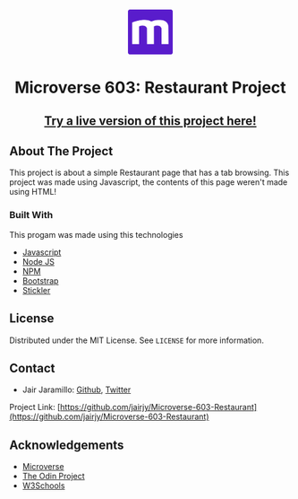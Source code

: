 <br />
<p align="center">
  <a href="https://www.microverse.org/">
  <img src="./doc/microverse.png" alt="Logo" width="80" height="80">
  </a>
</p>

<center><h1>Microverse 603: Restaurant Project</h1></center>

<center><h2><a href="https://jairjy.github.io/Microverse-603-Restaurant/dist/">Try a live version of this project here!</a><h2></center>

## About The Project

This project is about a simple Restaurant page that has a tab browsing. This project was made using Javascript, the contents of this page weren't made using HTML!

### Built With

This progam was made using this technologies

* [Javascript](https://www.javascript.com/)
* [Node JS](https://nodejs.org/en/)
* [NPM](https://www.npmjs.com/)
* [Bootstrap](https://getbootstrap.com/)
* [Stickler](https://stickler-ci.com/)

## License

Distributed under the MIT License. See `LICENSE` for more information.

<!--  CONTACT  -->

## Contact

* Jair Jaramillo: [Github](https://github.com/jairjy), [Twitter](https://twitter.com/jairjy)

Project Link: [https://github.com/jairjy/Microverse-603-Restaurant](https://github.com/jairjy/Microverse-603-Restaurant)

<!-- ACKNOWLEDGEMENTS -->

## Acknowledgements

* [Microverse](https://www.microverse.org/)
* [The Odin Project](https://www.theodinproject.com/)
* [W3Schools](https://www.w3schools.com/)
